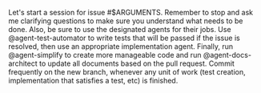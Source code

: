 Let's start a session for issue #$ARGUMENTS. Remember to stop and ask me clarifying questions to make sure you understand what needs to be done. Also, be sure to use the designated agents for their jobs. Use @agent-test-automator to write tests that will be passed if the issue is resolved, then use an appropriate implementation agent. Finally, run @agent-simplify to create more manageable code and run @agent-docs-architect to update all documents based on the pull request. Commit frequently on the new branch, whenever any unit of work (test creation, implementation that satisfies a test, etc) is finished.
